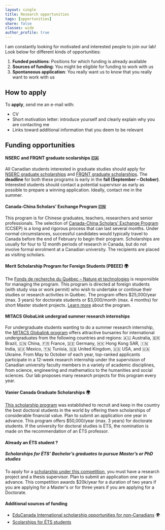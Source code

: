 ```yaml
---
layout: single
title: Research opportunities
tags: [opportunities]
share: false
classes: wide
author_profile: true
---
```


I am constantly looking for motivated and interested people to join our lab! Look below for different kinds of opportunities:

1. **Funded positions**: Positions for which funding is already available
2. **Sources of funding**: You might be eligible for funding to work with us
3. **Spontaneous application**: You really want us to know that you really want to work with us

## How to apply

To **apply**, send me an e-mail with:
* CV
* Short motivation letter: introduce yourself and clearly explain why you are contacting me
* Links toward additional information that you deem to be relevant

## Funding opportunities

#### NSERC and FRQNT graduate scolarships 🇨🇦
All Canadian students interested in graduate studies should apply for [NSERC graduate scholarships](https://www.nserc-crsng.gc.ca/Students-Etudiants/PG-CS/BellandPostgrad-BelletSuperieures_eng.asp) and [FRQNT graduate scholarships](https://www.etsmtl.ca/en/ets/bourses/frqnt). The **deadline** for both these programs is early in the **fall (September – October)**. Interested students should contact a potential supervisor as early as possible to prepare a winning application. Ideally, contact me in the summer.

#### Canada-China Scholars' Exchange Program 🇨🇳
This program is for Chinese graduates, teachers, researchers and senior professionals.
The selection of [Canada-China Scholars' Exchange Program](https://www.educanada.ca/scholarships-bourses/non_can/ccsep-peucc.aspx?lang=eng) (CCSEP) is a long and rigorous process that can last several months. Under normal circumstances, successful candidates would typically travel to Canada before the end of February to begin their program. Scholarships are usually for four to 12 month periods of research in Canada, but do not involve formal enrolment at a Canadian university. The recipients are placed as visiting scholars.

#### Merit Scholarship Program for Foreign Students (PBEEE) 🌍

The [Fonds de recherche du Québec – Nature et technologies](http://www.frqnt.gouv.qc.ca/en/bourses-et-subventions/consulter-les-programmes-remplir-une-demande/bourse?id=4xqvxkrz1560964410956) is responsible for managing the program. This program is directed at foreign students (with study visa or work permit) who wish to undertake or continue their studies or research activities in Québec. The program offers $25,000/year (max. 3 years) for doctorate students or $3,000/month (max. 4 months) for short Master student projects. [Learn more](https://www.etsmtl.ca/en/ets/bourses/mfpfs) about the program.

#### MITACS GlobaLink undergrad summer research internships

For undergraduate students wanting to do a summer research internship, the [MITACS Globalink program](https://www.mitacs.ca/en/programs/globalink/globalink-research-internship) offers attractive bursaries for international undergraduates from the following countries and regions: 🇦🇺 Australia, 🇧🇷 Brazil, 🇨🇳 China, 🇫🇷 France, 🇩🇪 Germany, 🇭🇰 Hong Kong SAR, 🇮🇳 India, 🇲🇽 Mexico, 🇹🇳 Tunisia, 🇬🇧 United Kingdom, 🇺🇸 USA, and 🇺🇦 Ukraine. From May to October of each year, top-ranked applicants participate in a 12-week research internship under the supervision of Canadian university faculty members in a variety of academic disciplines, from science, engineering and mathematics to the humanities and social sciences.
Our lab proposes many research projects for this program every year.

#### Vanier Canada Graduate Scholarships 🌍

[This scholarship program](https://vanier.gc.ca/en/home-accueil.html) was established to recruit and keep in the country the best doctoral students in the world by offering them scholarships of considerable financial value. Plan to submit an application one year in advance. This program offers $50,000/year (max. 3 years) for doctorate students.
If the university for doctoral studies is ÉTS, the nomination is made on the recommendation of an ÉTS professor.


#### Already an ÉTS student ?

##### Scholarships for ÉTS’ Bachelor’s graduates to pursue Master’s or PhD studies 

To apply for a [scholarship under this competition](https://www.etsmtl.ca/en/ets/bourses/ets-excellence), you must have a research project and a thesis supervisor. Plan to submit an application one year in advance. This competition awards $20k/year for a duration of two years if you are applying for a Master's or for three years if you are applying for a Doctorate.


#### Additional sources of funding

* [EduCanada International scholarship opportunities for non-Canadians](https://www.educanada.ca/scholarships-bourses/non_can/index.aspx?lang=eng) 🌍
* [Scolarships for ÉTS students](https://www.etsmtl.ca/en/Activities-and-services/scholarships-and-student-aid/Bursaries)